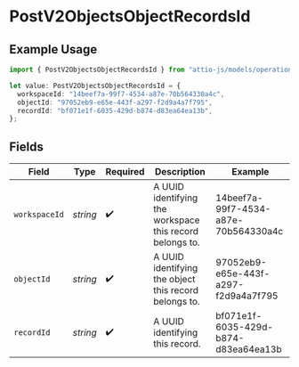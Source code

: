 # PostV2ObjectsObjectRecordsId

## Example Usage

```typescript
import { PostV2ObjectsObjectRecordsId } from "attio-js/models/operations/postv2objectsobjectrecords.js";

let value: PostV2ObjectsObjectRecordsId = {
  workspaceId: "14beef7a-99f7-4534-a87e-70b564330a4c",
  objectId: "97052eb9-e65e-443f-a297-f2d9a4a7f795",
  recordId: "bf071e1f-6035-429d-b874-d83ea64ea13b",
};
```

## Fields

| Field                                                    | Type                                                     | Required                                                 | Description                                              | Example                                                  |
| -------------------------------------------------------- | -------------------------------------------------------- | -------------------------------------------------------- | -------------------------------------------------------- | -------------------------------------------------------- |
| `workspaceId`                                            | *string*                                                 | :heavy_check_mark:                                       | A UUID identifying the workspace this record belongs to. | 14beef7a-99f7-4534-a87e-70b564330a4c                     |
| `objectId`                                               | *string*                                                 | :heavy_check_mark:                                       | A UUID identifying the object this record belongs to.    | 97052eb9-e65e-443f-a297-f2d9a4a7f795                     |
| `recordId`                                               | *string*                                                 | :heavy_check_mark:                                       | A UUID identifying this record.                          | bf071e1f-6035-429d-b874-d83ea64ea13b                     |